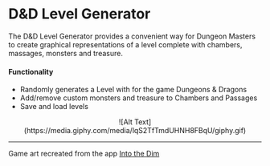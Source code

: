# D&D Level Generator

The D&D Level Generator provides a convenient way for Dungeon Masters to create graphical representations of a level complete with chambers, massages, monsters and treasure.

#### Functionality
 - Randomly generates a Level with for the game Dungeons & Dragons
 - Add/remove custom monsters and treasure to Chambers and Passages
 - Save and load levels
<div style="text-align:center"> ![Alt Text](https://media.giphy.com/media/lqS2TfTmdUHNH8FBqU/giphy.gif) </div>

---
Game art recreated from the app [Into the Dim](https://apps.apple.com/ca/app/into-the-dim/id1045102110)

